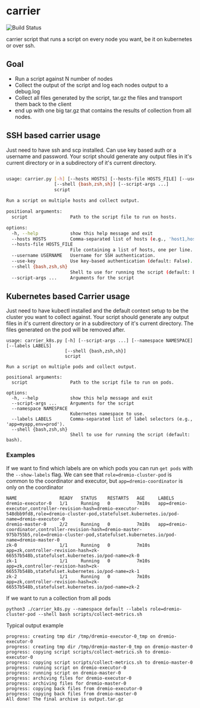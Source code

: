 # carrier

![Build Status](https://github.com/rsvihladremio/carrier/actions/workflows/python-unit-tests.yaml/badge.svg)

carrier script that runs a script on every node you want, be it on kubernetes or over ssh. 

## Goal

* Run a script against N number of nodes
* Collect the output of the script and log each nodes output to a debug.log
* Collect all files generated by the script, tar.gz the files and transport them back to the client
* end up with one big tar.gz that contains the results of collection from all nodes.

## SSH based carrier usage

Just need to have ssh and scp installed. Can use key based auth or a username and password.
Your script should generate any output files in it's current directory or in a subdirectory of it's current directory.

```bash

usage: carrier.py [-h] [--hosts HOSTS] [--hosts-file HOSTS_FILE] [--username USERNAME] [--use-key]
                  [--shell {bash,zsh,sh}] [--script-args ...]
                  script

Run a script on multiple hosts and collect output.

positional arguments:
  script                Path to the script file to run on hosts.

options:
  -h, --help            show this help message and exit
  --hosts HOSTS         Comma-separated list of hosts (e.g., 'host1,host2').
  --hosts-file HOSTS_FILE
                        File containing a list of hosts, one per line.
  --username USERNAME   Username for SSH authentication.
  --use-key             Use key-based authentication (default: False).
  --shell {bash,zsh,sh}
                        Shell to use for running the script (default: bash).
  --script-args ...     Arguments for the script
```

## Kubernetes based Carrier usage

Just need to have kubectl installed and the default context setup to be the cluster you want to collect against.
Your script should generate any output files in it's current directory or in a subdirectory of it's current directory. The files generated on the pod will be removed after.

```
usage: carrier_k8s.py [-h] [--script-args ...] [--namespace NAMESPACE] [--labels LABELS]
                      [--shell {bash,zsh,sh}]
                      script

Run a script on multiple pods and collect output.

positional arguments:
  script                Path to the script file to run on pods.

options:
  -h, --help            show this help message and exit
  --script-args ...     Arguments for the script
  --namespace NAMESPACE
                        Kubernetes namespace to use.
  --labels LABELS       Comma-separated list of label selectors (e.g., 'app=myapp,env=prod').
  --shell {bash,zsh,sh}
                        Shell to use for running the script (default: bash).
```

### Examples

If we want to find which labels are on which pods you can run `get pods` with the `--show-labels` flag. We can see that `role=dremio-cluster-pod` is common to the coordinator and executor, but `app=dremio-coordinator` is only on the coordinator

```kubectl get pods --show-labels
NAME                READY   STATUS    RESTARTS   AGE     LABELS
dremio-executor-0   1/1     Running   0          7m10s   app=dremio-executor,controller-revision-hash=dremio-executor-548dbb9fd8,role=dremio-cluster-pod,statefulset.kubernetes.io/pod-name=dremio-executor-0
dremio-master-0     2/2     Running   0          7m10s   app=dremio-coordinator,controller-revision-hash=dremio-master-975b755b5,role=dremio-cluster-pod,statefulset.kubernetes.io/pod-name=dremio-master-0
zk-0                1/1     Running   0          7m10s   app=zk,controller-revision-hash=zk-66557b548b,statefulset.kubernetes.io/pod-name=zk-0
zk-1                1/1     Running   0          7m10s   app=zk,controller-revision-hash=zk-66557b548b,statefulset.kubernetes.io/pod-name=zk-1
zk-2                1/1     Running   0          7m10s   app=zk,controller-revision-hash=zk-66557b548b,statefulset.kubernetes.io/pod-name=zk-2
```

If we want to run a collection from all pods

```
python3 ./carrier_k8s.py --namespace default --labels role=dremio-cluster-pod --shell bash scripts/collect-metrics.sh
```

Typical output example

```
progress: creating tmp dir /tmp/dremio-executor-0_tmp on dremio-executor-0
progress: creating tmp dir /tmp/dremio-master-0_tmp on dremio-master-0
progress: copying script scripts/collect-metrics.sh to dremio-executor-0
progress: copying script scripts/collect-metrics.sh to dremio-master-0
progress: running script on dremio-executor-0
progress: running script on dremio-master-0
progress: archiving files for dremio-executor-0
progress: archiving files for dremio-master-0
progress: copying back files from dremio-executor-0
progress: copying back files from dremio-master-0
All done! The final archive is output.tar.gz
```

